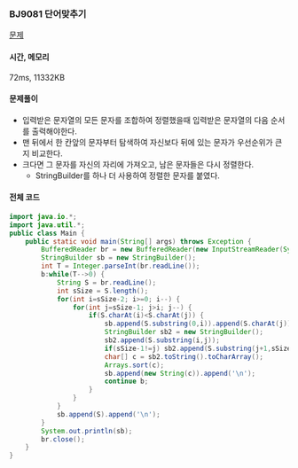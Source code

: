 ### BJ9081 단어맞추기

[문제](https://www.acmicpc.net/problem/9081)

#### 시간, 메모리

72ms, 11332KB

#### 문제풀이

- 입력받은 문자열의 모든 문자를 조합하여 정렬했을때 입력받은 문자열의 다음 순서를 출력해야한다.
- 맨 뒤에서 한 칸앞의 문자부터 탐색하여 자신보다 뒤에 있는 문자가 우선순위가 큰지 비교한다.
- 크다면 그 문자를 자신의 자리에 가져오고, 남은 문자들은 다시 정렬한다.
  - StringBuilder를 하나 더 사용하여 정렬한 문자를 붙였다.

#### 전체 코드

```java
import java.io.*;
import java.util.*;
public class Main {
    public static void main(String[] args) throws Exception {
        BufferedReader br = new BufferedReader(new InputStreamReader(System.in));
        StringBuilder sb = new StringBuilder();
        int T = Integer.parseInt(br.readLine());
        b:while(T-->0) {
            String S = br.readLine();
            int sSize = S.length();
            for(int i=sSize-2; i>=0; i--) {
                for(int j=sSize-1; j>i; j--) {
                    if(S.charAt(i)<S.charAt(j)) {
                        sb.append(S.substring(0,i)).append(S.charAt(j));
                        StringBuilder sb2 = new StringBuilder();
                        sb2.append(S.substring(i,j));
                        if(sSize-1!=j) sb2.append(S.substring(j+1,sSize));
                        char[] c = sb2.toString().toCharArray();
                        Arrays.sort(c);
                        sb.append(new String(c)).append('\n');
                        continue b;
                    }
                }
            }
            sb.append(S).append('\n');
        }
        System.out.println(sb);
        br.close();
    }
}
```
